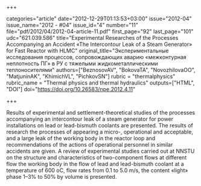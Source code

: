 +++

categories="article"
date="2012-12-29T01:13:53+03:00"
issue="2012-04"
issue_name="2012 - #04"
issue_id="4"
number="11"
file="pdf/2012/04/2012-04-article-11.pdf"
first_page="92"
last_page="101"
udc="621.039.586"
title="Experimental Researches of the Processes Accompanying an Accident «The Intercontour Leak of a Steam Generator» for Fast Reactor with HLMC"
original_title="Экспериментальные исследования процессов, сопровождающих аварию «межконтурная неплотность ПГ» в РУ с тяжелыми жидкометаллическими теплоносителями"
authors=["BeznosovAV", "BokovaTA", "NovozhilovaOO", "MatjuninAK", "KhimichVL", "PichkovSN"]
rubric = "thermalphysics"
rubric_name = "Thermal physics and thermal hydraulics"
outputs=["HTML", "DOI"]
doi="https://doi.org/10.26583/npe.2012.4.11"

+++

Results of experimental and settlement-theoretical studies of the processes accompanying an intercontour leak of a steam generator for power installations on lead or lead-bismuth coolants are presented. The results of research the processes of appearing a micro-, operational and acceptable, and a large leak of the working body in the reactor loop and recommendations of the actions of operational personnel in similar accidents are given. A review of experimental studies carried out at NNSTU on the structure and characteristics of two-component flows at different flow the working body in the flow of lead and lead-bismuth coolant at a temperature of 600 oC, flow rates from 0.1 to 5.0 m/s, the content «light» phase 1–3% to 50% by volume is presented.